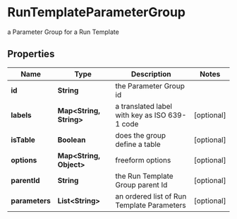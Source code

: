 

# RunTemplateParameterGroup

a Parameter Group for a Run Template

## Properties

Name | Type | Description | Notes
------------ | ------------- | ------------- | -------------
**id** | **String** | the Parameter Group id | 
**labels** | **Map&lt;String, String&gt;** | a translated label with key as ISO 639-1 code |  [optional]
**isTable** | **Boolean** | does the group define a table |  [optional]
**options** | **Map&lt;String, Object&gt;** | freeform options |  [optional]
**parentId** | **String** | the Run Template Group parent Id |  [optional]
**parameters** | **List&lt;String&gt;** | an ordered list of Run Template Parameters |  [optional]



